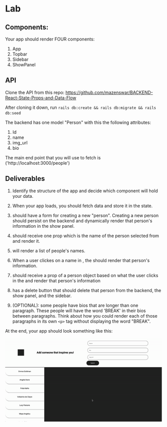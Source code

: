 # Lab

## Components:

Your app should render FOUR components:

1. App
2. Topbar
3. Sidebar
4. ShowPanel

## API

Clone the API from this repo: https://github.com/mazenswar/BACKEND-React-State-Props-and-Data-Flow

After cloning it down, run `rails db:create && rails db:migrate && rails db:seed`

The backend has one model "Person" with this the following attributes:

1. Id
2. name
3. img_url
4. bio

The main end point that you will use to fetch is ('http://localhost:3000/people')

## Deliverables

1. Identify the structure of the app and decide which component will hold your data.
2. When your app loads, you should fetch data and store it in the state.
3. <Topbar /> should have a form for creating a new "person". Creating a new person should persist on the backend and dynamically render that person's information in the show panel.
4. <Topbar /> should receive one prop which is the name of the person selected from <Sidebar /> and render it.
5. <Sidebar /> will render a list of people's names.
6. When a user clickes on a name in <Sidebar />, the <ShowPanel /> should render that person's information.
7. <ShowPanel /> should receive a prop of a person object based on what the user clicks in the <Sidepanel /> and render that person's information
8. <ShowPanel /> has a delete button that should delete that person from the backend, the show panel, and the sidebar.

9. (OPTIONAL): some people have bios that are longer than one paragraph. These people will have the word 'BREAK' in their bios between paragraphs. Think about how you could render each of those paragraphs in its own `<p>` tag without displaying the word "BREAK".

At the end, your app should look something like this:

![Alt Text](./demo.gif)
